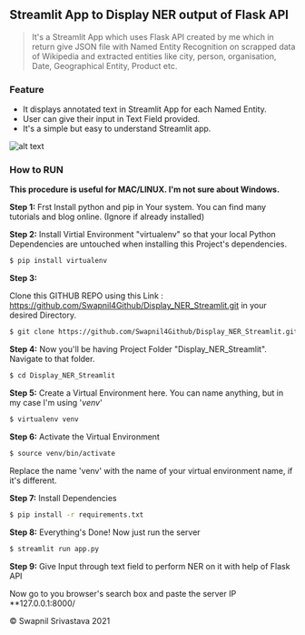 ## Streamlit App to Display NER output of Flask API

> It's a Streamlit App which uses Flask API created by me which in return give JSON file with Named Entity Recognition on scrapped data of Wikipedia and extracted entities like city, person, organisation, Date, Geographical Entity, Product etc.


### Feature
- It displays annotated text in Streamlit App for each Named Entity.
- User can give their input in Text Field provided.
- It's a simple but easy to understand Streamlit app.

![alt text](https://cdn.pixabay.com/photo/2021/04/12/21/08/21-08-33-456_1280.jpg)


### How to RUN

**This procedure is useful for MAC/LINUX. I'm not sure about Windows.**

**Step 1:**
Frst Install python and pip in Your system. You can find many tutorials and blog online. (Ignore if already installed)

**Step 2:**
Install Virtial Environment "virtualenv" so that your local Python Dependencies are untouched when installing this Project's dependencies.

```bash
$ pip install virtualenv
```

**Step 3:**

Clone this GITHUB REPO using this Link : https://github.com/Swapnil4Github/Display_NER_Streamlit.git in your desired Directory.

```bash
$ git clone https://github.com/Swapnil4Github/Display_NER_Streamlit.git
```

**Step 4:**
Now you'll be having Project Folder "Display_NER_Streamlit". Navigate to that folder.

```bash
$ cd Display_NER_Streamlit
```

**Step 5:**
Create a Virtual Environment here. You can name anything, but in my case I'm using '_venv_'

```bash
$ virtualenv venv
```

**Step 6:**
Activate the Virtual Environment

```bash
$ source venv/bin/activate
```

Replace the name 'venv' with the name of your virtual environment name, if it's different.

**Step 7:**
Install Dependencies

```bash
$ pip install -r requirements.txt
```

**Step 8:**
Everything's Done!
Now just run the server

```bash
$ streamlit run app.py
```
**Step 9:**
Give Input through text field to perform NER on it with help of Flask API

Now go to you browser's search box and paste the server IP **127.0.0.1:8000/



&copy; Swapnil Srivastava 2021
